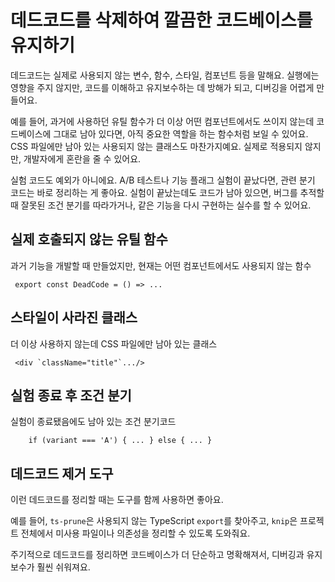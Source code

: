 # 데드코드를 삭제하여 깔끔한 코드베이스를 유지하기

데드코드는 실제로 사용되지 않는 변수, 함수, 스타일, 컴포넌트 등을 말해요. 실행에는 영향을 주지 않지만, 코드를 이해하고 유지보수하는 데 방해가 되고, 디버깅을 어렵게 만들어요.

예를 들어, 과거에 사용하던 유틸 함수가 더 이상 어떤 컴포넌트에서도 쓰이지 않는데 코드베이스에 그대로 남아 있다면, 아직 중요한 역할을 하는 함수처럼 보일 수 있어요. CSS 파일에만 남아 있는 사용되지 않는 클래스도 마찬가지예요. 실제로 적용되지 않지만, 개발자에게 혼란을 줄 수 있어요.

실험 코드도 예외가 아니에요. A/B 테스트나 기능 플래그 실험이 끝났다면, 관련 분기 코드는 바로 정리하는 게 좋아요. 실험이 끝났는데도 코드가 남아 있으면, 버그를 추적할 때 잘못된 조건 분기를 따라가거나, 같은 기능을 다시 구현하는 실수를 할 수 있어요.

## 실제 호출되지 않는 유틸 함수 
과거 기능을 개발할 때 만들었지만, 현재는 어떤 컴포넌트에서도 사용되지 않는 함수
```
 export const DeadCode = () => ...
```
    
## 스타일이 사라진 클래스  
더 이상 사용하지 않는데 CSS 파일에만 남아 있는 클래스
```
 <div `className="title"`.../>
```

## 실험 종료 후 조건 분기
실험이 종료됐음에도 남아 있는 조건 분기코드
```tsx
    if (variant === 'A') { ... } else { ... }
```
    

## 데드코드 제거 도구
이런 데드코드를 정리할 때는 도구를 함께 사용하면 좋아요.

예를 들어, `ts-prune`은 사용되지 않는 TypeScript `export`를 찾아주고, `knip`은 프로젝트 전체에서 미사용 파일이나 의존성을 정리할 수 있도록 도와줘요.

주기적으로 데드코드를 정리하면 코드베이스가 더 단순하고 명확해져서, 디버깅과 유지보수가 훨씬 쉬워져요.
